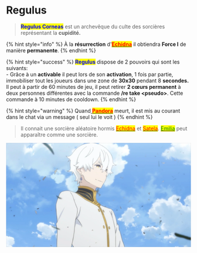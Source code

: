 # Regulus

> <mark style="color:blue;">**Regulus Corneas**</mark> est un archevêque du culte des sorcières représentant la **cupidité.**

{% hint style="info" %}
À la **résurrection** d'[<mark style="color:red;">**Echidna**</mark>](echidna.md) il obtiendra **Force I** de manière **permanente**.
{% endhint %}

{% hint style="success" %}
<mark style="color:blue;">**Regulus**</mark> dispose de 2 pouvoirs qui sont les suivants:\
\- Grâce à un **activable** il peut lors de son **activation**, 1 fois par partie, immobiliser tout les joueurs dans une zone de **30x30** pendant 8 **secondes.**\
Il peut à partir de 60 minutes de jeu, il peut retirer **2 cœurs permanent** à deux personnes différentes avec la commande **/re take \<pseudo>**. Cette commande à 10 minutes de cooldown.
{% endhint %}

{% hint style="warning" %}
Quand[ <mark style="color:red;">**Pandora**</mark>](pandora.md) meurt, il est mis au courant dans le chat via un message ( seul lui le voit )
{% endhint %}

> Il connait une sorcière aléatoire hormis [<mark style="color:red;">Echidna</mark>](echidna.md) et [<mark style="color:red;">Satela</mark>](satela.md). [<mark style="color:green;">Emilia</mark>](../chevaliers/emilia.md) peut apparaître comme une sorcière.&#x20;

![](<../../../.gitbook/assets/image (32).png>)

